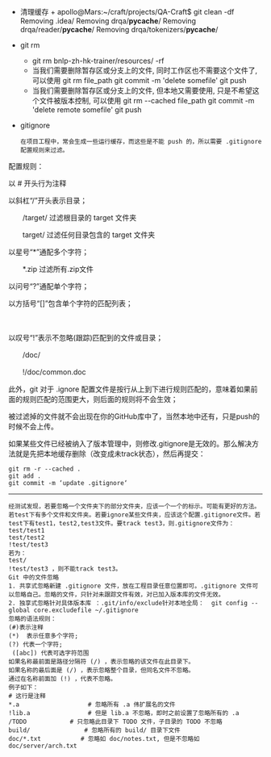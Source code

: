 + 清理缓存
        + apollo@Mars:~/craft/projects/QA-Craft$ git clean -df
        Removing .idea/
        Removing drqa/__pycache__/
        Removing drqa/reader/__pycache__/
        Removing drqa/tokenizers/__pycache__/

+ git rm 
  + git rm  bnlp-zh-hk-trainer/resources/ -rf
  + 当我们需要删除暂存区或分支上的文件, 同时工作区也不需要这个文件了, 可以使用
      git rm file_path
      git commit -m 'delete somefile'
      git push
  + 当我们需要删除暂存区或分支上的文件, 但本地又需要使用, 只是不希望这个文件被版本控制, 可以使用
      git rm --cached file_path
      git commit -m 'delete remote somefile'
      git push
  
+ gitignore
  ```
  在项目工程中，常会生成一些运行缓存，而这些是不能 push 的，所以需要 .gitignore 配置规则来过滤。

配置规则：

以 # 开头行为注释  

以斜杠“/”开头表示目录；

　　/target/ 过滤根目录的 target 文件夹

　　target/ 过滤任何目录包含的 target 文件夹

以星号“*”通配多个字符；

　　*.zip 过滤所有.zip文件

以问号“?”通配单个字符；

 

以方括号“[]”包含单个字符的匹配列表；

　　

以叹号“!”表示不忽略(跟踪)匹配到的文件或目录；

　　/doc/

　　!/doc/common.doc

此外，git 对于 .ignore 配置文件是按行从上到下进行规则匹配的，意味着如果前面的规则匹配的范围更大，则后面的规则将不会生效；

被过滤掉的文件就不会出现在你的GitHub库中了，当然本地中还有，只是push的时候不会上传。

 

如果某些文件已经被纳入了版本管理中，则修改.gitignore是无效的。那么解决方法就是先把本地缓存删除（改变成未track状态），然后再提交：

    git rm -r --cached .
    git add .
    git commit -m ‘update .gitignore‘

---

    经测试发现，若要忽略一个文件夹下的部分文件夹，应该一个一个的标示。可能有更好的方法。
    若test下有多个文件和文件夹。若要ignore某些文件夹，应该这个配置.gitignore文件。若test下有test1，test2,test3文件。要track test3，则.gitignore文件为：
    test/test1
    test/test2
    !test/test3
    若为：
    test/
    !test/test3 ，则不能track test3。
    Git 中的文件忽略
    1. 共享式忽略新建 .gitignore 文件，放在工程目录任意位置即可。.gitignore 文件可以忽略自己。忽略的文件，只针对未跟踪文件有效，对已加入版本库的文件无效。
    2. 独享式忽略针对具体版本库 ：.git/info/exclude针对本地全局：  git config --global core.excludefile ~/.gitignore
    忽略的语法规则：
    (#)表示注释
    (*)  表示任意多个字符; 
    (?) 代表一个字符;
     ([abc]) 代表可选字符范围
    如果名称最前面是路径分隔符 (/) ，表示忽略的该文件在此目录下。
    如果名称的最后面是 (/) ，表示忽略整个目录，但同名文件不忽略。
    通过在名称前面加 (!) ，代表不忽略。
    例子如下：
    # 这行是注释
    *.a                   # 忽略所有 .a 伟扩展名的文件
    !lib.a                # 但是 lib.a 不忽略，即时之前设置了忽略所有的 .a
    /TODO            # 只忽略此目录下 TODO 文件，子目录的 TODO 不忽略 
    build/               # 忽略所有的 build/ 目录下文件
    doc/*.txt           # 忽略如 doc/notes.txt, 但是不忽略如 doc/server/arch.txt 
  ```
